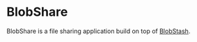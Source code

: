 BlobShare
=========

BlobShare is a file sharing application build on top of [BlobStash](https://github.com/tsileo/blobstash).
